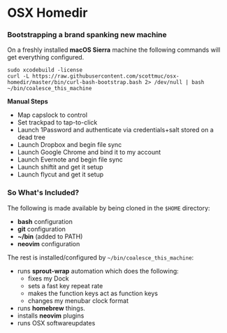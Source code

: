 # OSX Homedir

### Bootstrapping a brand spanking new machine

On a freshly installed **macOS Sierra** machine the following commands will get everything configured.

```
sudo xcodebuild -license
curl -L https://raw.githubusercontent.com/scottmuc/osx-homedir/master/bin/curl-bash-bootstrap.bash 2> /dev/null | bash
~/bin/coalesce_this_machine
```

**Manual Steps**

* Map capslock to control
* Set trackpad to tap-to-click
* Launch 1Password and authenticate via credentials+salt stored on a dead tree
* Launch Dropbox and begin file sync
* Launch Google Chrome and bind it to my account
* Launch Evernote and begin file sync
* Launch shiftit and get it setup
* Launch flycut and get it setup

### So What's Included?

The following is made available by being cloned in the `$HOME` directory:

* **bash** configuration
* **git** configuration
* **~/bin** (added to PATH)
* **neovim** configuration

The rest is installed/configured by `~/bin/coalesce_this_machine`:

* runs **sprout-wrap** automation which does the following:
  * fixes my Dock
  * sets a fast key repeat rate
  * makes the function keys act as function keys
  * changes my menubar clock format
* runs **homebrew** things.
* installs **neovim** plugins
* runs OSX softwareupdates
